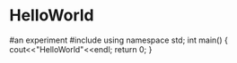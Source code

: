 # HelloWorld
#an experiment
#include<iostream>
using namespace std;
int main()
{
cout<<"HelloWorld"<<endl;
return 0;
}
